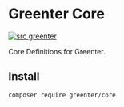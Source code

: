 # Greenter Core

[![src greenter](https://img.shields.io/badge/src-greenter-brightgreen.svg)](https://github.com/thegreenter/greenter)

Core Definitions for Greenter.

## Install
```bash
composer require greenter/core
```
